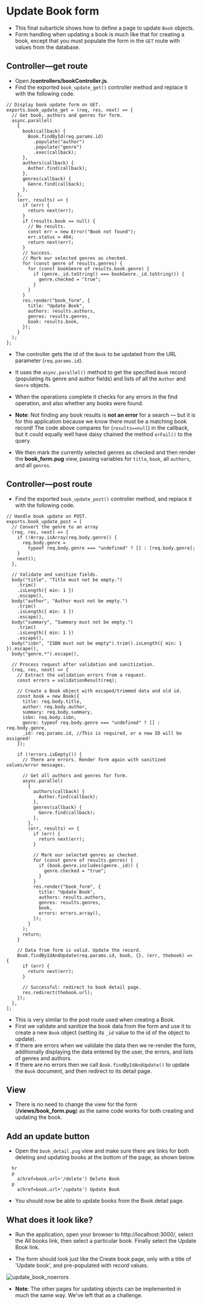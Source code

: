 # Update Book form

- This final subarticle shows how to define a page to update `Book` objects.
- Form handling when updating a book is much like that for creating a book, except that you must populate the form in the `GET` route with values from the database.

## Controller—get route

- Open **/controllers/bookController.js**.
- Find the exported `book_update_get()` controller method and replace it with the following code.

```
// Display book update form on GET.
exports.book_update_get = (req, res, next) => {
  // Get book, authors and genres for form.
  async.parallel(
    {
      book(callback) {
        Book.findById(req.params.id)
          .populate("author")
          .populate("genre")
          .exec(callback);
      },
      authors(callback) {
        Author.find(callback);
      },
      genres(callback) {
        Genre.find(callback);
      },
    },
    (err, results) => {
      if (err) {
        return next(err);
      }
      if (results.book == null) {
        // No results.
        const err = new Error("Book not found");
        err.status = 404;
        return next(err);
      }
      // Success.
      // Mark our selected genres as checked.
      for (const genre of results.genres) {
        for (const bookGenre of results.book.genre) {
          if (genre._id.toString() === bookGenre._id.toString()) {
            genre.checked = "true";
          }
        }
      }
      res.render("book_form", {
        title: "Update Book",
        authors: results.authors,
        genres: results.genres,
        book: results.book,
      });
    }
  );
};
```

- The controller gets the id of the `Book` to be updated from the URL parameter (`req.params.id`).
- It uses the `async.parallel()` method to get the specified `Book` record (populating its genre and author fields) and lists of all the `Author` and `Genre` objects.

- When the operations complete it checks for any errors in the find operation, and also whether any books were found.

- **Note**: Not finding any book results is **not an error** for a search — but it is for this application because we know there must be a matching book record! The code above compares for (`results==null`) in the callback, but it could equally well have daisy chained the method `orFail()` to the query.

- We then mark the currently selected genres as checked and then render the **book_form.pug** view, passing variables for `title`, `book`, all `authors`, and all `genres`.

## Controller—post route

- Find the exported `book_update_post()` controller method, and replace it with the following code.

```
// Handle book update on POST.
exports.book_update_post = [
  // Convert the genre to an array
  (req, res, next) => {
    if (!Array.isArray(req.body.genre)) {
      req.body.genre =
        typeof req.body.genre === "undefined" ? [] : [req.body.genre];
    }
    next();
  },

  // Validate and sanitize fields.
  body("title", "Title must not be empty.")
    .trim()
    .isLength({ min: 1 })
    .escape(),
  body("author", "Author must not be empty.")
    .trim()
    .isLength({ min: 1 })
    .escape(),
  body("summary", "Summary must not be empty.")
    .trim()
    .isLength({ min: 1 })
    .escape(),
  body("isbn", "ISBN must not be empty").trim().isLength({ min: 1 }).escape(),
  body("genre.*").escape(),

  // Process request after validation and sanitization.
  (req, res, next) => {
    // Extract the validation errors from a request.
    const errors = validationResult(req);

    // Create a Book object with escaped/trimmed data and old id.
    const book = new Book({
      title: req.body.title,
      author: req.body.author,
      summary: req.body.summary,
      isbn: req.body.isbn,
      genre: typeof req.body.genre === "undefined" ? [] : req.body.genre,
      _id: req.params.id, //This is required, or a new ID will be assigned!
    });

    if (!errors.isEmpty()) {
      // There are errors. Render form again with sanitized values/error messages.

      // Get all authors and genres for form.
      async.parallel(
        {
          authors(callback) {
            Author.find(callback);
          },
          genres(callback) {
            Genre.find(callback);
          },
        },
        (err, results) => {
          if (err) {
            return next(err);
          }

          // Mark our selected genres as checked.
          for (const genre of results.genres) {
            if (book.genre.includes(genre._id)) {
              genre.checked = "true";
            }
          }
          res.render("book_form", {
            title: "Update Book",
            authors: results.authors,
            genres: results.genres,
            book,
            errors: errors.array(),
          });
        }
      );
      return;
    }

    // Data from form is valid. Update the record.
    Book.findByIdAndUpdate(req.params.id, book, {}, (err, thebook) => {
      if (err) {
        return next(err);
      }

      // Successful: redirect to book detail page.
      res.redirect(thebook.url);
    });
  },
];
```

- This is very similar to the post route used when creating a Book.
- First we validate and sanitize the book data from the form and use it to create a new `Book` object (setting its `_id` value to the id of the object to update).
- If there are errors when we validate the data then we re-render the form, additionally displaying the data entered by the user, the errors, and lists of genres and authors.
- If there are no errors then we call `Book.findByIdAndUpdate()` to update the `Book` document, and then redirect to its detail page.

## View

- There is no need to change the view for the form (**/views/book_form.pug**) as the same code works for both creating and updating the book.

## Add an update button

- Open the `book_detail.pug` view and make sure there are links for both deleting and updating books at the bottom of the page, as shown below.

```
  hr
  p
    a(href=book.url+'/delete') Delete Book
  p
    a(href=book.url+'/update') Update Book
```

- You should now be able to update books from the Book detail page.

## What does it look like?

- Run the application, open your browser to http://localhost:3000/, select the All books link, then select a particular book. Finally select the Update Book link.

- The form should look just like the Create book page, only with a title of 'Update book', and pre-populated with record values.

![update_book_noerrors](../../../assets/locallibary_express_book_update_noerrors.png)

- **Note**: The other pages for updating objects can be implemented in much the same way. We've left that as a challenge.
